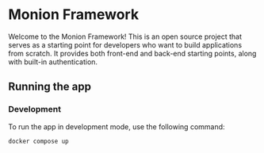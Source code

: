 # Monion Framework

Welcome to the Monion Framework! This is an open source project that serves as a starting point for developers who want to build applications from scratch. It provides both front-end and back-end starting points, along with built-in authentication.

## Running the app

### Development

To run the app in development mode, use the following command:

```
docker compose up
```
